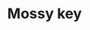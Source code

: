 ---
layout: item
title: Mossy key
item-id: 22374
datatable: true
id: 22374
name: "Mossy key"
monsters:
  - id: 2090
    name: "Moss giant"
    combat_level: 42
    wiki_url: "https://oldschool.runescape.wiki/w/Moss_giant#Level_42"
    drops:
      - quantity: "1"
        noted: false
        rarity: 0.006666666666666667
      - quantity: "1"
        noted: false
        rarity: 0.008333333333333333
  - id: 2091
    name: "Moss giant"
    combat_level: 42
    wiki_url: "https://oldschool.runescape.wiki/w/Moss_giant#Level_42"
    drops:
      - quantity: "1"
        noted: false
        rarity: 0.006666666666666667
      - quantity: "1"
        noted: false
        rarity: 0.008333333333333333
  - id: 2092
    name: "Moss giant"
    combat_level: 42
    wiki_url: "https://oldschool.runescape.wiki/w/Moss_giant#Level_42"
    drops:
      - quantity: "1"
        noted: false
        rarity: 0.006666666666666667
      - quantity: "1"
        noted: false
        rarity: 0.008333333333333333
  - id: 2093
    name: "Moss giant"
    combat_level: 42
    wiki_url: "https://oldschool.runescape.wiki/w/Moss_giant#Level_42"
    drops:
      - quantity: "1"
        noted: false
        rarity: 0.006666666666666667
      - quantity: "1"
        noted: false
        rarity: 0.008333333333333333
  - id: 7262
    name: "Moss giant"
    combat_level: 42
    wiki_url: "https://oldschool.runescape.wiki/w/Moss_giant#Level_42"
    drops:
      - quantity: "1"
        noted: false
        rarity: 0.006666666666666667
      - quantity: "1"
        noted: false
        rarity: 0.008333333333333333
  - id: 8195
    name: "Bryophyta"
    combat_level: 128
    wiki_url: "https://oldschool.runescape.wiki/w/Bryophyta"
    drops:
      - quantity: "1"
        noted: false
        rarity: 0.0625
---